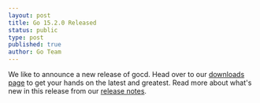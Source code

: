 ```yaml
---
layout: post
title: Go 15.2.0 Released
status: public
type: post
published: true
author: Go Team
---
```


We like to announce a new release of gocd. Head over to our [downloads page](http://www.go.cd/download/) to get your hands on the latest and greatest. Read more about what's new in this release from our [release notes](http://www.go.cd/releases/#latest).

